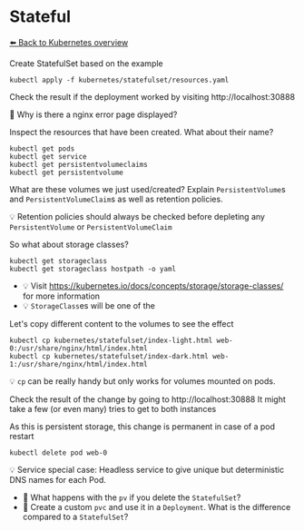 # Stateful
[⬅️ Back to Kubernetes overview](kubernetes.md)

Create StatefulSet based on the example
```shell
kubectl apply -f kubernetes/statefulset/resources.yaml
```
Check the result if the deployment worked by visiting http://localhost:30888 

📝 Why is there a nginx error page displayed?

Inspect the resources that have been created. What about their name?
```shell
kubectl get pods
kubectl get service
kubectl get persistentvolumeclaims
kubectl get persistentvolume
```

What are these volumes we just used/created?
Explain `PersistentVolume`s and `PersistentVolumeClaim`s as well as retention policies.

💡 Retention policies should always be checked before depleting any `PersistentVolume` or `PersistentVolumeClaim`

So what about storage classes?
```shell
kubectl get storageclass
kubectl get storageclass hostpath -o yaml
```
* 💡 Visit https://kubernetes.io/docs/concepts/storage/storage-classes/ for more information
* 💡 `StorageClass`es will be one of the 

Let's copy different content to the volumes to see the effect
```shell
kubectl cp kubernetes/statefulset/index-light.html web-0:/usr/share/nginx/html/index.html
kubectl cp kubernetes/statefulset/index-dark.html web-1:/usr/share/nginx/html/index.html
```
💡 `cp` can be really handy but only works for volumes mounted on pods.

Check the result of the change by going to http://localhost:30888
It might take a few (or even many) tries to get to both instances

As this is persistent storage, this change is permanent in case of a pod restart
```shell
kubectl delete pod web-0
```
💡 Service special case: Headless service to give unique but deterministic DNS names for each Pod.

* 📝 What happens with the `pv` if you delete the `StatefulSet`?
* 📝 Create a custom `pvc` and use it in a `Deployment`. What is the difference compared to a `StatefulSet`?
